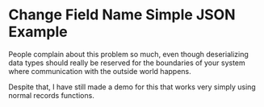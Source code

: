 # Change Field Name Simple JSON Example

People complain about this problem so much, even though deserializing data types should really be reserved for the boundaries of your system where communication with the outside world happens.

Despite that, I have still made a demo for this that works very simply using normal records functions.
